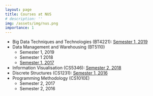 ```yaml
---
layout: page
title: Courses at NUS
# description: ''
img: /assets/img/nus.png
importance: 1
---
```


<!-- Every project has a beautiful feature showcase page.
It's easy to include images in a flexible 3-column grid format.
Make your photos 1/3, 2/3, or full width.

To give your project a background in the portfolio page, just add the img tag to the front matter like so:

    ---
    layout: page
    title: project
    description: a project with a background image
    img: /assets/img/12.jpg
    --- -->
<ul class="list-group">
    <li class="list-group-item list-group-item-action list-group-item-secondary"> Big Data Techniques and Technologies (BT4221):   
    <a href="https://ivle.nus.edu.sg/V1/lms/public/view_moduleoutline.aspx?CourseID=2523d950-3013-4287-b0e2-4bcfbf8146ff">Semester 1, 2019</a></li>
    <li class="list-group-item list-group-item-action list-group-item-secondary">Data Management and Warehousing (BT5110) 
        <ul>
            <li> Semester 1, 2019 </li>
            <li> Semester 1 2018 </li>
            <li> <a href="https://ivle.nus.edu.sg/V1/lms/public/view_moduleoutline.aspx?CourseID=7143DA76-B841-4785-B78E-9CCB833FF8C5&ClickFrom=StuViewBtn">Semester 1, 2017</a></li>
        </ul>
    </li>
    <li class="list-group-item list-group-item-action list-group-item-secondary"> Information Visualisation (CS5346): <a href="https://ivle.nus.edu.sg/V1/lms/public/view_moduleoutline.aspx?CourseID=2B93F405-3643-4F88-A671-013C05C862DE&ClickFrom=StuViewBtn">Semester 2, 2018 </a></li>
    <li class="list-group-item list-group-item-action list-group-item-secondary"> Discrete Structures (CS1231): <a href="https://ivle.nus.edu.sg/V1/lms/public/list_lecturers.aspx?CourseID=73efbd67-772e-4de3-b743-8e4f574378c0">Semester 1, 2016</a> </li>
    <li class="list-group-item list-group-item-action list-group-item-secondary"> Programming Methodology (CS1010E) 
        <ul> 
            <li> Semester 2, 2017 </li>
            <li> Semester 2, 2016 </li>
        </ul>
    </li>
<ul>

<!-- <hr>
<div class = "post">
    <header class = "post-header"> 
        <h1 class="post-title">Guest Lectures</h1>
    </header> 
</div> -->


<!-- <div class="row">
    <div class="col-sm mt-3 mt-md-0">
        <img class="img-fluid rounded z-depth-1" src="{{ '/assets/img/1.jpg' | relative_url }}" alt="" title="example image"/>
    </div>
    <div class="col-sm mt-3 mt-md-0">
        <img class="img-fluid rounded z-depth-1" src="{{ '/assets/img/3.jpg' | relative_url }}" alt="" title="example image"/>
    </div>
    <div class="col-sm mt-3 mt-md-0">
        <img class="img-fluid rounded z-depth-1" src="{{ '/assets/img/5.jpg' | relative_url }}" alt="" title="example image"/>
    </div>
</div>
<div class="caption">
    Caption photos easily. On the left, a road goes through a tunnel. Middle, leaves artistically fall in a hipster photoshoot. Right, in another hipster photoshoot, a lumberjack grasps a handful of pine needles.
</div>
<div class="row">
    <div class="col-sm mt-3 mt-md-0">
        <img class="img-fluid rounded z-depth-1" src="{{ '/assets/img/5.jpg' | relative_url }}" alt="" title="example image"/>
    </div>
</div>
<div class="caption">
    This image can also have a caption. It's like magic.
</div>
-->

<!-- You can also put regular text between your rows of images.
Say you wanted to write a little bit about your project before you posted the rest of the images.
You describe how you toiled, sweated, *bled* for your project, and then... you reveal it's glory in the next row of images.


<div class="row justify-content-sm-center">
    <div class="col-sm-8 mt-3 mt-md-0">
        <img class="img-fluid rounded z-depth-1" src="{{ '/assets/img/6.jpg' | relative_url }}" alt="" title="example image"/>
    </div>
    <div class="col-sm-4 mt-3 mt-md-0">
        <img class="img-fluid rounded z-depth-1" src="{{ '/assets/img/11.jpg' | relative_url }}" alt="" title="example image"/>
    </div>
</div>
<div class="caption">
    You can also have artistically styled 2/3 + 1/3 images, like these.
</div>


The code is simple.
Just wrap your images with `<div class="col-sm">` and place them inside `<div class="row">` (read more about the <a href="https://getbootstrap.com/docs/4.4/layout/grid/" target="_blank">Bootstrap Grid</a> system).
To make images responsive, add `img-fluid` class to each; for rounded corners and shadows use `rounded` and `z-depth-1` classes.
Here's the code for the last row of images above:

```html
<div class="row justify-content-sm-center">
    <div class="col-sm-8 mt-3 mt-md-0">
        <img class="img-fluid rounded z-depth-1" src="{{ '/assets/img/6.jpg' | relative_url }}" alt="" title="example image"/>
    </div>
    <div class="col-sm-4 mt-3 mt-md-0">
        <img class="img-fluid rounded z-depth-1" src="{{ '/assets/img/11.jpg' | relative_url }}" alt="" title="example image"/>
    </div>
</div>
```  -->
